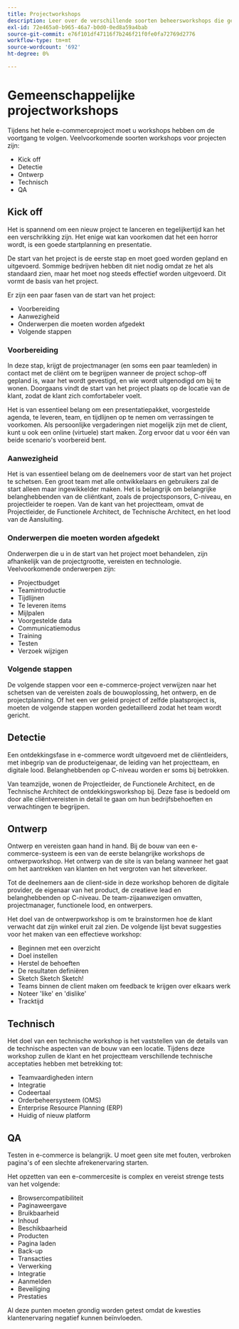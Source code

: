 ```yaml
---
title: Projectworkshops
description: Leer over de verschillende soorten beheersworkshops die gemeenschappelijk voor e-commerceprojecten zijn.
exl-id: 72e465a0-b965-46a7-b0d0-0ed8a59a4bab
source-git-commit: e76f101df47116f7b246f21f0fe0fa72769d2776
workflow-type: tm+mt
source-wordcount: '692'
ht-degree: 0%

---
```


# Gemeenschappelijke projectworkshops

Tijdens het hele e-commerceproject moet u workshops hebben om de voortgang te volgen. Veelvoorkomende soorten workshops voor projecten zijn:

- Kick off
- Detectie
- Ontwerp
- Technisch
- QA

## Kick off

Het is spannend om een nieuw project te lanceren en tegelijkertijd kan het een verschrikking zijn. Het enige wat kan voorkomen dat het een horror wordt, is een goede startplanning en presentatie.

De start van het project is de eerste stap en moet goed worden gepland en uitgevoerd. Sommige bedrijven hebben dit niet nodig omdat ze het als standaard zien, maar het moet nog steeds effectief worden uitgevoerd. Dit vormt de basis van het project.

Er zijn een paar fasen van de start van het project:

- Voorbereiding
- Aanwezigheid
- Onderwerpen die moeten worden afgedekt
- Volgende stappen

### Voorbereiding

In deze stap, krijgt de projectmanager (en soms een paar teamleden) in contact met de cliënt om te begrijpen wanneer de project schop-off gepland is, waar het wordt gevestigd, en wie wordt uitgenodigd om bij te wonen. Doorgaans vindt de start van het project plaats op de locatie van de klant, zodat de klant zich comfortabeler voelt.

Het is van essentieel belang om een presentatiepakket, voorgestelde agenda, te leveren, team, en tijdlijnen op te nemen om verrassingen te voorkomen. Als persoonlijke vergaderingen niet mogelijk zijn met de client, kunt u ook een online (virtuele) start maken. Zorg ervoor dat u voor één van beide scenario&#39;s voorbereid bent.

### Aanwezigheid

Het is van essentieel belang om de deelnemers voor de start van het project te schetsen. Een groot team met alle ontwikkelaars en gebruikers zal de start alleen maar ingewikkelder maken. Het is belangrijk om belangrijke belanghebbenden van de cliëntkant, zoals de projectsponsors, C-niveau, en projectleider te roepen. Van de kant van het projectteam, omvat de Projectleider, de Functionele Architect, de Technische Architect, en het lood van de Aansluiting.

### Onderwerpen die moeten worden afgedekt

Onderwerpen die u in de start van het project moet behandelen, zijn afhankelijk van de projectgrootte, vereisten en technologie. Veelvoorkomende onderwerpen zijn:

- Projectbudget
- Teamintroductie
- Tijdlijnen
- Te leveren items
- Mijlpalen
- Voorgestelde data
- Communicatiemodus
- Training
- Testen
- Verzoek wijzigen

### Volgende stappen

De volgende stappen voor een e-commerce-project verwijzen naar het schetsen van de vereisten zoals de bouwoplossing, het ontwerp, en de projectplanning. Of het een ver geleid project of zelfde plaatsproject is, moeten de volgende stappen worden gedetailleerd zodat het team wordt gericht.

## Detectie

Een ontdekkingsfase in e-commerce wordt uitgevoerd met de cliëntleiders, met inbegrip van de producteigenaar, de leiding van het projectteam, en digitale lood. Belanghebbenden op C-niveau worden er soms bij betrokken.

Van teamzijde, wonen de Projectleider, de Functionele Architect, en de Technische Architect de ontdekkingsworkshop bij. Deze fase is bedoeld om door alle cliëntvereisten in detail te gaan om hun bedrijfsbehoeften en verwachtingen te begrijpen.

## Ontwerp

Ontwerp en vereisten gaan hand in hand. Bij de bouw van een e-commerce-systeem is een van de eerste belangrijke workshops de ontwerpworkshop. Het ontwerp van de site is van belang wanneer het gaat om het aantrekken van klanten en het vergroten van het siteverkeer.

Tot de deelnemers aan de client-side in deze workshop behoren de digitale provider, de eigenaar van het product, de creatieve lead en belanghebbenden op C-niveau. De team-zijaanwezigen omvatten, projectmanager, functionele lood, en ontwerpers.

Het doel van de ontwerpworkshop is om te brainstormen hoe de klant verwacht dat zijn winkel eruit zal zien. De volgende lijst bevat suggesties voor het maken van een effectieve workshop:

- Beginnen met een overzicht
- Doel instellen
- Herstel de behoeften
- De resultaten definiëren
- Sketch Sketch Sketch!
- Teams binnen de client maken om feedback te krijgen over elkaars werk
- Noteer &#39;like&#39; en &#39;dislike&#39;
- Tracktijd

## Technisch

Het doel van een technische workshop is het vaststellen van de details van de technische aspecten van de bouw van een locatie. Tijdens deze workshop zullen de klant en het projectteam verschillende technische acceptaties hebben met betrekking tot:

- Teamvaardigheden intern
- Integratie
- Codeertaal
- Orderbeheersysteem (OMS)
- Enterprise Resource Planning (ERP)
- Huidig of nieuw platform

## QA

Testen in e-commerce is belangrijk. U moet geen site met fouten, verbroken pagina&#39;s of een slechte afrekenervaring starten.

Het opzetten van een e-commercesite is complex en vereist strenge tests van het volgende:

- Browsercompatibiliteit
- Paginaweergave
- Bruikbaarheid
- Inhoud
- Beschikbaarheid
- Producten
- Pagina laden
- Back-up
- Transacties
- Verwerking
- Integratie
- Aanmelden
- Beveiliging
- Prestaties

Al deze punten moeten grondig worden getest omdat de kwesties klantenervaring negatief kunnen beïnvloeden.
